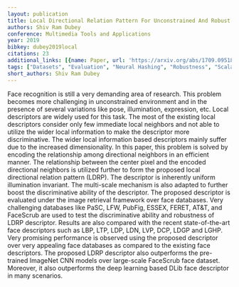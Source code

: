 ```yaml
---
layout: publication
title: Local Directional Relation Pattern For Unconstrained And Robust Face Retrieval
authors: Shiv Ram Dubey
conference: Multimedia Tools and Applications
year: 2019
bibkey: dubey2019local
citations: 23
additional_links: [{name: Paper, url: 'https://arxiv.org/abs/1709.09518'}]
tags: ["Datasets", "Evaluation", "Neural Hashing", "Robustness", "Scalability"]
short_authors: Shiv Ram Dubey
---
```

Face recognition is still a very demanding area of research. This problem
becomes more challenging in unconstrained environment and in the presence of
several variations like pose, illumination, expression, etc. Local descriptors
are widely used for this task. The most of the existing local descriptors
consider only few immediate local neighbors and not able to utilize the wider
local information to make the descriptor more discriminative. The wider local
information based descriptors mainly suffer due to the increased
dimensionality. In this paper, this problem is solved by encoding the
relationship among directional neighbors in an efficient manner. The
relationship between the center pixel and the encoded directional neighbors is
utilized further to form the proposed local directional relation pattern
(LDRP). The descriptor is inherently uniform illumination invariant. The
multi-scale mechanism is also adapted to further boost the discriminative
ability of the descriptor. The proposed descriptor is evaluated under the image
retrieval framework over face databases. Very challenging databases like PaSC,
LFW, PubFig, ESSEX, FERET, AT&T, and FaceScrub are used to test the
discriminative ability and robustness of LDRP descriptor. Results are also
compared with the recent state-of-the-art face descriptors such as LBP, LTP,
LDP, LDN, LVP, DCP, LDGP and LGHP. Very promising performance is observed using
the proposed descriptor over very appealing face databases as compared to the
existing face descriptors. The proposed LDRP descriptor also outperforms the
pre-trained ImageNet CNN models over large-scale FaceScrub face dataset.
Moreover, it also outperforms the deep learning based DLib face descriptor in
many scenarios.